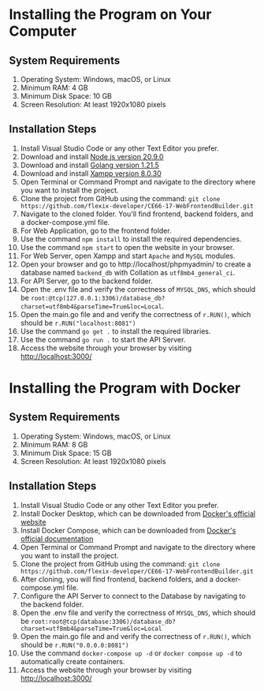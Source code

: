 # Installing the Program on Your Computer

## System Requirements
1. Operating System: Windows, macOS, or Linux
2. Minimum RAM: 4 GB
3. Minimum Disk Space: 10 GB
4. Screen Resolution: At least 1920x1080 pixels

## Installation Steps
1. Install Visual Studio Code or any other Text Editor you prefer.
2. Download and install [Node.js version 20.9.0](https://nodejs.org/en/blog/release/v20.9.0/)
3. Download and install [Golang version 1.21.5](https://go.dev/dl/)
4. Download and install [Xampp version 8.0.30](https://www.apachefriends.org/download.html)
5. Open Terminal or Command Prompt and navigate to the directory where you want to install the project.
6. Clone the project from GitHub using the command:
`git clone https://github.com/flexix-developer/CE66-17-WebFrontendBuilder.git`
7. Navigate to the cloned folder. You'll find frontend, backend folders, and a docker-compose.yml file.
8. For Web Application, go to the frontend folder.
9. Use the command `npm install` to install the required dependencies.
10. Use the command `npm start` to open the website in your browser.
11. For Web Server, open Xampp and start `Apache` and `MySQL` modules.
12. Open your browser and go to http://localhost/phpmyadmin/ to create a database named `backend_db` with Collation as `utf8mb4_general_ci`.
13. For API Server, go to the backend folder.
14. Open the .env file and verify the correctness of `MYSQL_DNS`, which should be `root:@tcp(127.0.0.1:3306)/database_db?charset=utf8mb4&parseTime=True&loc=Local`.
9. Open the main.go file and and verify the correctness of `r.RUN()`, which should be `r.RUN("localhost:8081")`
15. Use the command `go get .` to install the required libraries.
16. Use the command `go run .` to start the API Server.
17. Access the website through your browser by visiting [http://localhost:3000/](http://localhost:3000/)

# Installing the Program with Docker

## System Requirements
1. Operating System: Windows, macOS, or Linux
2. Minimum RAM: 8 GB
3. Minimum Disk Space: 15 GB
4. Screen Resolution: At least 1920x1080 pixels

## Installation Steps
1. Install Visual Studio Code or any other Text Editor you prefer.
2. Install Docker Desktop, which can be downloaded from [Docker's official website](https://www.docker.com/products/docker-desktop/)
3. Install Docker Compose, which can be downloaded from [Docker's official documentation](https://docs.docker.com/compose/install/)
4. Open Terminal or Command Prompt and navigate to the directory where you want to install the project.
5. Clone the project from GitHub using the command:
`git clone https://github.com/flexix-developer/CE66-17-WebFrontendBuilder.git`
6. After cloning, you will find frontend, backend folders, and a docker-compose.yml file.
7. Configure the API Server to connect to the Database by navigating to the backend folder.
8. Open the .env file and verify the correctness of `MYSQL_DNS`, which should be `root:root@tcp(database:3306)/database_db?charset=utf8mb4&parseTime=True&loc=Local`
9. Open the main.go file and and verify the correctness of `r.RUN()`, which should be `r.RUN("0.0.0.0:8081")`
10. Use the command `docker-compose up -d` or `docker compose up -d` to automatically create containers.
11. Access the website through your browser by visiting [http://localhost:3000/](http://localhost:3000/)